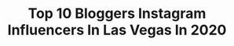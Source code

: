 ---
title: Top 10 Bloggers Instagram Influencers In Las Vegas In 2020
description: >-
  Find top bloggers Instagram influencers in Las Vegas in 2020. Most popular hashtags: #blogger #lasvegas #vegasstrip #spring.
platform: Instagram
profiles:
  - username: "kryskassandra"
    fullname: >-
      Krystal Castillo
    location: "United States"
    followers: 3189
    engagement: 2036
    commentsToLikes: 0.105420
    id: ckap8mclfoyz80i7809cqy3ki
    verified: false
    hashtags: "#classyoutfit, #workoutfit, #babybump, #fashionista"
  - username: "theandreajohnson"
    fullname: >-
      Andrea Johnson
    location: "United States"
    followers: 30278
    engagement: 737
    commentsToLikes: 0.082357
    id: ck0udpkt2jl2z0i19uw5bs9mx
    verified: false
    hashtags: "#notox, #hellofreshpartner, #healforreal, #ingridandisabel"
  - username: "laurenjparry"
    fullname: >-
      Lauren Parry Outfits & Outings
    location: "United States"
    followers: 79829
    engagement: 226
    commentsToLikes: 0.027302
    id: ck0vxbp04y41j0i194ay16t64
    verified: false
    hashtags: "#lasvegas, #blazeroutfit, #spanxleggings, #matchingoutfits"
  - username: "danjabarberphotography"
    fullname: >-
      Danja Barber Photography
    location: "United States"
    followers: 5818
    engagement: 592
    commentsToLikes: 0.024454
    id: ck5hftxjrzbbh0i11e7uh1l2v
    verified: false
    hashtags: "#collage, #familyportraits, #nebraska, #westernwedding"
  - username: "blissbrie"
    fullname: >-
      Bridget
    location: "United States"
    followers: 6475
    engagement: 497
    commentsToLikes: 0.137659
    id: ck6u0h4g8fnyl0j71fs5fugge
    verified: false
    hashtags: "#narsissist, #fashiontips, #bebellababe, #ofrabeauties"
  - username: "steven_dann"
    fullname: >-
      STEVEN DANN ™
    location: "United States"
    followers: 219736
    engagement: 129
    commentsToLikes: 0.015645
    id: ck5q0heag60770i11uk9ilir0
    verified: true
    hashtags: "#lasvegas, #beverlyhills, #swimming, #blogger"
  - username: "ryan_jerome"
    fullname: >-
      Ryan Jerome
    location: "United States"
    followers: 103978
    engagement: 242
    commentsToLikes: 0.017237
    id: ck0vzpesga8pa0i19h0outvab
    verified: false
    hashtags: "#chloe, #visiticeland, #vegasbaby, #menswear"
  - username: "karinsaiams"
    fullname: >-
      Karinsa Iams
    location: "United States"
    followers: 5483
    engagement: 913
    commentsToLikes: 0.210244
    id: ck9hab0bzbuqw0j78zqq7scqs
    verified: false
    hashtags: "#abercrombie, #vegashiking, #wranglerjeans, #levisjeans"
  - username: "forouzan.zad"
    fullname: >-
      Forouzan Zad | Fashion Blogger
    location: "United States"
    followers: 46617
    engagement: 542
    commentsToLikes: 0.164713
    id: ck13bs0agww2c0i197mwdc0qf
    verified: false
    hashtags: "#norouz, #deltangi, #missmymom, #missmydad"
  - username: "shelbyvert"
    fullname: >-
      SHELBY VERT
    location: "United States"
    followers: 51097
    engagement: 203
    commentsToLikes: 0.224435
    id: ck55pzqvwbr830i11rt1d55j4
    verified: false
    hashtags: "#engaged, #joggers, #losangeles, #purses"
---